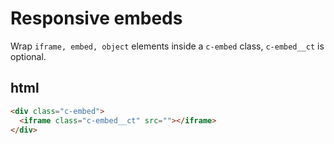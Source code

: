 # Responsive embeds
Wrap `iframe, embed, object` elements inside a `c-embed` class, `c-embed__ct` is optional.

## html
```html
<div class="c-embed">
  <iframe class="c-embed__ct" src=""></iframe>
</div>
```